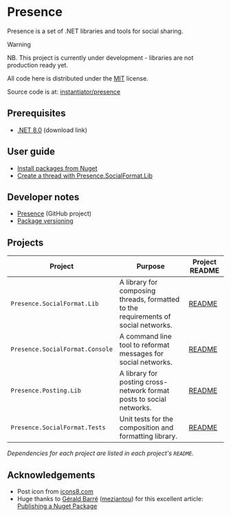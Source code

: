 # Presence

Presence is a set of .NET libraries and tools for social sharing.

> [!WARNING]
> NB. This project is currently under development - libraries are not production ready yet.

All code here is distributed under the [MIT](https://github.com/instantiator/presence/blob/main/LICENSE) license.

Source code is at: [instantiator/presence](https://github.com/instantiator/presence)

## Prerequisites

- [.NET 8.0](https://dotnet.microsoft.com/en-us/download/dotnet/8.0) (download link)

## User guide

- [Install packages from Nuget](guides/install-packages.md)
- [Create a thread with Presence.SocialFormat.Lib](guides/create-thread.md)

## Developer notes

- [Presence](https://github.com/users/instantiator/projects/1/views/1) (GitHub project)
- [Package versioning](dev-notes/package-versioning.md)

## Projects

| Project                         | Purpose                                                                            | Project README                                                                    |
| ------------------------------- | ---------------------------------------------------------------------------------- | --------------------------------------------------------------------------------- |
| `Presence.SocialFormat.Lib`     | A library for composing threads, formatted to the requirements of social networks. | [README](https://github.com/instantiator/presence/Presence.SocialFormat.Lib/README.md)     |
| `Presence.SocialFormat.Console` | A command line tool to reformat messages for social networks.                      | [README](https://github.com/instantiator/presence/Presence.SocialFormat.Console/README.md) |
| `Presence.Posting.Lib`          | A library for posting cross-network format posts to social networks.               | [README](https://github.com/instantiator/presence/Presence.Posting.Lib/README.md)         |
| `Presence.SocialFormat.Tests`   | Unit tests for the composition and formatting library.                             | [README](https://github.com/instantiator/presence/Presence.SocialFormat.Tests/README.md)   |

_Dependencies for each project are listed in each project's `README`._

## Acknowledgements

- Post icon from [icons8.com](https://icons8.com)
- Huge thanks to [Gérald Barré](https://bsky.app/profile/meziantou.net) ([meziantou](https://github.com/meziantou)) for this excellent article: [Publishing a Nuget Package](https://www.meziantou.net/publishing-a-nuget-package-following-best-practices-using-github.htm)
